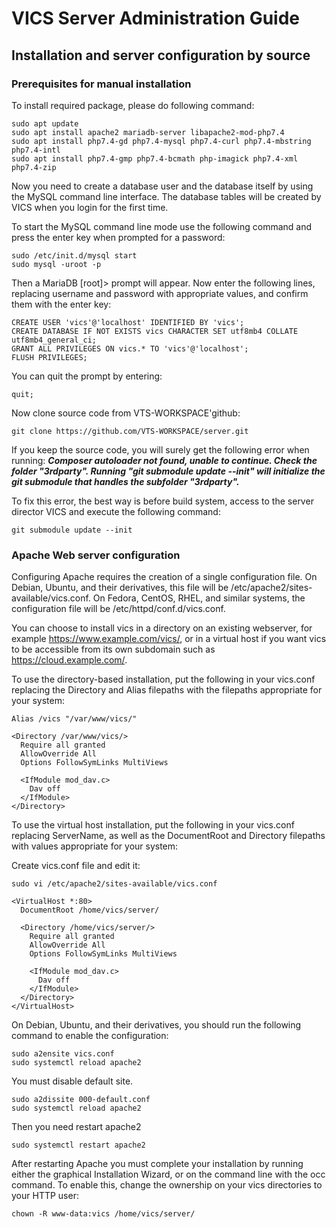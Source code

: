 # VICS Server Administration Guide

## Installation and server configuration by source

### Prerequisites for manual installation

To install required package, please do following command:

```
sudo apt update
sudo apt install apache2 mariadb-server libapache2-mod-php7.4
sudo apt install php7.4-gd php7.4-mysql php7.4-curl php7.4-mbstring php7.4-intl
sudo apt install php7.4-gmp php7.4-bcmath php-imagick php7.4-xml php7.4-zip
```

Now you need to create a database user and the database itself by using the MySQL command line interface. The database tables will be created by VICS when you login for the first time.

To start the MySQL command line mode use the following command and press the enter key when prompted for a password:

```
sudo /etc/init.d/mysql start
sudo mysql -uroot -p
```

Then a MariaDB [root]> prompt will appear. Now enter the following lines, replacing username and password with appropriate values, and confirm them with the enter key:

```
CREATE USER 'vics'@'localhost' IDENTIFIED BY 'vics';
CREATE DATABASE IF NOT EXISTS vics CHARACTER SET utf8mb4 COLLATE utf8mb4_general_ci;
GRANT ALL PRIVILEGES ON vics.* TO 'vics'@'localhost';
FLUSH PRIVILEGES;
```

You can quit the prompt by entering:

```
quit;
```

Now clone source code from VTS-WORKSPACE'github:

```
git clone https://github.com/VTS-WORKSPACE/server.git
```

If you keep the source code, you will surely get the following error when running:
___Composer autoloader not found, unable to continue. Check the folder "3rdparty". Running "git submodule update --init" will initialize the git submodule that handles the subfolder "3rdparty".___

To fix this error, the best way is before build system, access to the server director VICS and execute the following command:

```
git submodule update --init
```

### Apache Web server configuration

Configuring Apache requires the creation of a single configuration file. On Debian, Ubuntu, and their derivatives, this file will be /etc/apache2/sites-available/vics.conf. On Fedora, CentOS, RHEL, and similar systems, the configuration file will be /etc/httpd/conf.d/vics.conf.

You can choose to install vics in a directory on an existing webserver, for example https://www.example.com/vics/, or in a virtual host if you want vics to be accessible from its own subdomain such as https://cloud.example.com/.

To use the directory-based installation, put the following in your vics.conf replacing the Directory and Alias filepaths with the filepaths appropriate for your system:

```
Alias /vics "/var/www/vics/"

<Directory /var/www/vics/>
  Require all granted
  AllowOverride All
  Options FollowSymLinks MultiViews

  <IfModule mod_dav.c>
    Dav off
  </IfModule>
</Directory>
```

To use the virtual host installation, put the following in your vics.conf replacing ServerName, as well as the DocumentRoot and Directory filepaths with values appropriate for your system:

Create vics.conf file and edit it:
```
sudo vi /etc/apache2/sites-available/vics.conf
```

```
<VirtualHost *:80>
  DocumentRoot /home/vics/server/

  <Directory /home/vics/server/>
    Require all granted
    AllowOverride All
    Options FollowSymLinks MultiViews

    <IfModule mod_dav.c>
      Dav off
    </IfModule>
  </Directory>
</VirtualHost>
```

On Debian, Ubuntu, and their derivatives, you should run the following command to enable the configuration:

```
sudo a2ensite vics.conf
sudo systemctl reload apache2
```

You must disable default site. 
```
sudo a2dissite 000-default.conf
sudo systemctl reload apache2
```


Then you need restart apache2
```
sudo systemctl restart apache2
```


After restarting Apache you must complete your installation by running either the graphical Installation Wizard, or on the command line with the occ command. To enable this, change the ownership on your vics directories to your HTTP user:

```
chown -R www-data:vics /home/vics/server/
```
